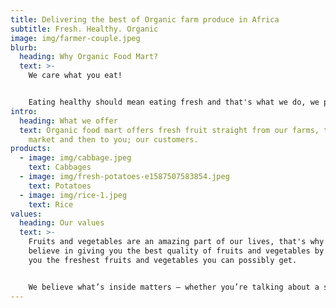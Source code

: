 ```yaml
---
title: Delivering the best of Organic farm produce in Africa
subtitle: Fresh. Healthy. Organic
image: img/farmer-couple.jpeg
blurb:
  heading: Why Organic Food Mart?
  text: >-
    We care what you eat!


    Eating healthy should mean eating fresh and that's what we do, we provide fresh fruits to our customers
intro:
  heading: What we offer
  text: Organic food mart offers fresh fruit straight from our farms, to the food
    market and then to you; our customers.
products:
  - image: img/cabbage.jpeg
    text: Cabbages
  - image: img/fresh-potatoes-e1587507583854.jpeg
    text: Potatoes
  - image: img/rice-1.jpeg
    text: Rice
values:
  heading: Our values
  text: >-
    Fruits and vegetables are an amazing part of our lives, that's why we
    believe in giving you the best quality of fruits and vegetables by serving
    you the freshest fruits and vegetables you can possibly get.


    We believe what’s inside matters — whether you’re talking about a salad or a smoothie, our goal is to bring you as close to perfection as we can.
---
```

